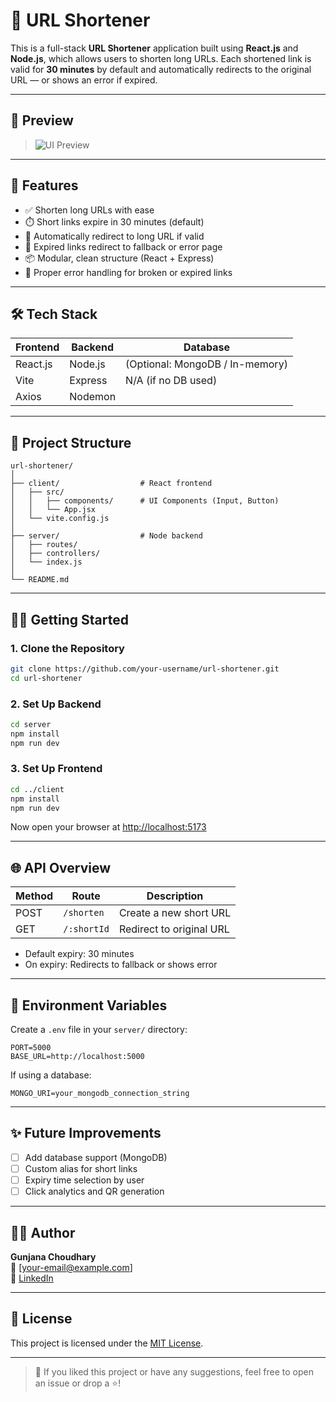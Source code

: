 # 🔗 URL Shortener

This is a full-stack **URL Shortener** application built using **React.js** and **Node.js**, which allows users to shorten long URLs. Each shortened link is valid for **30 minutes** by default and automatically redirects to the original URL — or shows an error if expired.

---

## 📸 Preview

> ![UI Preview](preview-image-url) <!-- Replace with actual screenshot URL -->

---

## 🚀 Features

- ✅ Shorten long URLs with ease
- ⏱️ Short links expire in 30 minutes (default)
- 🔁 Automatically redirect to long URL if valid
- 🚫 Expired links redirect to fallback or error page
- 📦 Modular, clean structure (React + Express)
- 🔐 Proper error handling for broken or expired links

---

## 🛠 Tech Stack

| Frontend | Backend  | Database |
|----------|----------|----------|
| React.js | Node.js  | (Optional: MongoDB / In-memory) |
| Vite     | Express  | N/A (if no DB used)             |
| Axios    | Nodemon  |                                  |

---

## 📂 Project Structure

```
url-shortener/
│
├── client/                  # React frontend
│   ├── src/
│   │   ├── components/      # UI Components (Input, Button)
│   │   └── App.jsx
│   └── vite.config.js
│
├── server/                  # Node backend
│   ├── routes/
│   ├── controllers/
│   └── index.js
│
└── README.md
```

---

## 🧑‍💻 Getting Started

### 1. Clone the Repository

```bash
git clone https://github.com/your-username/url-shortener.git
cd url-shortener
```

### 2. Set Up Backend

```bash
cd server
npm install
npm run dev
```

### 3. Set Up Frontend

```bash
cd ../client
npm install
npm run dev
```

Now open your browser at [http://localhost:5173](http://localhost:5173)

---

## 🌐 API Overview

| Method | Route             | Description                    |
|--------|------------------|--------------------------------|
| POST   | `/shorten`       | Create a new short URL         |
| GET    | `/:shortId`      | Redirect to original URL       |

- Default expiry: 30 minutes
- On expiry: Redirects to fallback or shows error

---

## 📌 Environment Variables

Create a `.env` file in your `server/` directory:

```env
PORT=5000
BASE_URL=http://localhost:5000
```

If using a database:

```env
MONGO_URI=your_mongodb_connection_string
```

---

## ✨ Future Improvements

- [ ] Add database support (MongoDB)
- [ ] Custom alias for short links
- [ ] Expiry time selection by user
- [ ] Click analytics and QR generation

---

## 🙋‍♀️ Author

**Gunjana Choudhary**  
📧 [your-email@example.com]  
🔗 [LinkedIn](https://linkedin.com/in/your-profile)

---

## 📄 License

This project is licensed under the [MIT License](LICENSE).

---

> 💬 If you liked this project or have any suggestions, feel free to open an issue or drop a ⭐️!
